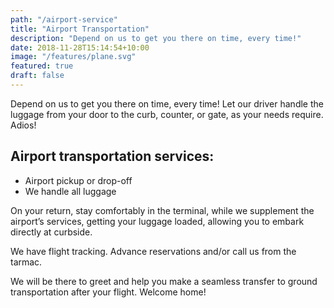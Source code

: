 ```yaml
---
path: "/airport-service"
title: "Airport Transportation"
description: "Depend on us to get you there on time, every time!"
date: 2018-11-28T15:14:54+10:00
image: "/features/plane.svg"
featured: true
draft: false
---
```


Depend on us to get you there on time, every time! Let our driver handle the luggage from your door to the curb, counter, or gate, as your needs require. Adios!

## Airport transportation services:

- Airport pickup or drop-off
- We handle all luggage

On your return, stay comfortably in the terminal, while we supplement the airport’s services, getting your luggage loaded, allowing you to embark directly at curbside.

We have flight tracking. Advance reservations and/or call us from the tarmac.

We will be there to greet and help you make a seamless transfer to ground transportation after your flight. Welcome home!
